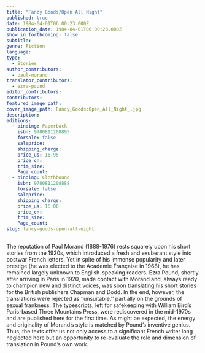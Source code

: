 ```yaml
---
title: "Fancy Goods/Open All Night"
published: true
date: 1984-04-01T06:00:23.000Z
publication_date: 1984-04-01T06:00:23.000Z
show_in_forthcoming: false
subtitle:
genre: Fiction
language:
type:
  - Stories
author_contributors:
  - paul-morand
translator_contributors:
  - ezra-pound
editor_contributors:
contributors:
featured_image_path:
cover_image_path: Fancy_Goods:Open_All_Night_.jpg
description:
editions:
  - binding: Paperback
    isbn: 9780811208895
    forsale: false
    saleprice:
    shipping_charge:
    price_us: 16.95
    price_cn:
    trim_size:
    Page_count:
  - binding: Clothbound
    isbn: 9780811208888
    forsale: false
    saleprice:
    shipping_charge:
    price_us: 16.00
    price_cn:
    trim_size:
    Page_count:
slug: fancy-goods-open-all-night
---
```


The reputation of Paul Morand (1888-1976) rests squarely upon his short stories from the 1920s, which introduced a fresh and exuberant style into postwar French letters. Yet in spite of his immense popularity and later prestige (he was elected to the Academie Française in 1968), he has remained largely unknown to English-speaking readers. Ezra Pound, shortly after arriving in Paris in 1920, made contact with Morand and, always ready to champion new and distinct voices, was soon translating his short stories for the British publishers Chapman and Dodd. In the end, however, the translations were rejected as ’’unsuitable,’’ partially on the grounds of sexual frankness. The typescripts, left for safekeeping with William Bird’s Paris-based Three Mountains Press, were rediscovered in the mid-1970s and are published here for the first time. As might be expected, the energy and originality of Morand’s style is matched by Pound’s inventive genius. Thus, the texts offer us not only access to a significant French writer long neglected here but an opportunity to re-evaluate the role and dimension of translation in Pound’s own work.

